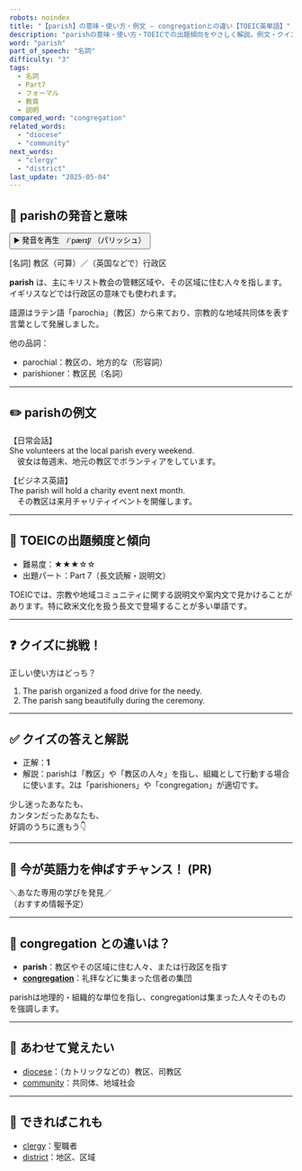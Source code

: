 ```yaml
---
robots: noindex
title: "【parish】の意味・使い方・例文 ― congregationとの違い【TOEIC英単語】"
description: "parishの意味・使い方・TOEICでの出題傾向をやさしく解説。例文・クイズ付きでcongregationとの違いもわかりやすく学べます。"
word: "parish"
part_of_speech: "名詞"
difficulty: "3"
tags:
  - 名詞
  - Part7
  - フォーマル
  - 教育
  - 説明
compared_word: "congregation"
related_words:
  - "diocese"
  - "community"
next_words:
  - "clergy"
  - "district"
last_update: "2025-05-04"
---
```


## 🔰 parishの発音と意味

<button class="play-audio" onclick="playTTS('parish')">
  <span class="play-audio-main">
    ▶️ 発音を再生　/ˈpærɪʃ/
  </span>
  <span class="play-audio-sub">
    （パリッシュ）
  </span>
</button>

[名詞] 教区（可算）／（英国などで）行政区

**parish** は、主にキリスト教会の管轄区域や、その区域に住む人々を指します。イギリスなどでは行政区の意味でも使われます。

語源はラテン語「parochia」（教区）から来ており、宗教的な地域共同体を表す言葉として発展しました。

他の品詞：  
- parochial：教区の、地方的な（形容詞）
- parishioner：教区民（名詞）

---

## ✏️ parishの例文

【日常会話】  
She volunteers at the local parish every weekend.  
　彼女は毎週末、地元の教区でボランティアをしています。

【ビジネス英語】  
The parish will hold a charity event next month.  
　その教区は来月チャリティイベントを開催します。

---

## 🎯 TOEICの出題頻度と傾向

- 難易度：★★★☆☆
- 出題パート：Part 7（長文読解・説明文）

TOEICでは、宗教や地域コミュニティに関する説明文や案内文で見かけることがあります。特に欧米文化を扱う長文で登場することが多い単語です。

---

## ❓ クイズに挑戦！

正しい使い方はどっち？

1. The parish organized a food drive for the needy.  
2. The parish sang beautifully during the ceremony.

---

## ✅ クイズの答えと解説

- 正解：**1**
- 解説：parishは「教区」や「教区の人々」を指し、組織として行動する場合に使います。2は「parishioners」や「congregation」が適切です。

少し迷ったあなたも、  
カンタンだったあなたも、  
好調のうちに進もう👇️

---

## 🚀 今が英語力を伸ばすチャンス！ (PR)

<div class="info-center">
＼あなた専用の学びを発見／<br>  
（おすすめ情報予定）
</div>

---

## 🤔  congregation との違いは？

- **parish**：教区やその区域に住む人々、または行政区を指す
- **[congregation](/congregation)**：礼拝などに集まった信者の集団

parishは地理的・組織的な単位を指し、congregationは集まった人々そのものを強調します。

---

## 🧩 あわせて覚えたい

- [diocese](/diocese)：（カトリックなどの）教区、司教区
- [community](/community)：共同体、地域社会

---

## 📖 できればこれも

- [clergy](/clergy)：聖職者
- [district](/district)：地区、区域

<!-- cvid: aid30_bid22 -->
